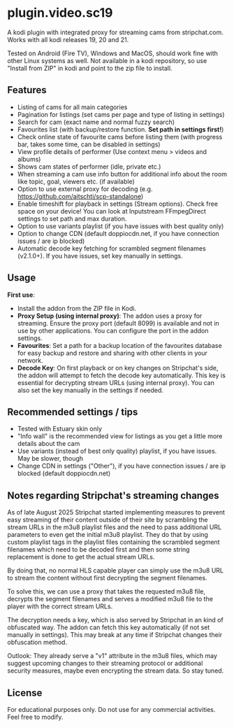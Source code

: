 # plugin.video.sc19

A kodi plugin with integrated proxy for streaming cams from stripchat.com. Works with all kodi releases 19, 20 and 21.

Tested on Android (Fire TV), Windows and MacOS, should work fine with other Linux systems as well. Not available in a kodi repository, so use "Install from ZIP" in kodi and point to the zip file to install.

## Features

- Listing of cams for all main categories
- Pagination for listings (set cams per page and type of listing in settings)
- Search for cam (exact name and normal fuzzy search)
- Favourites list (with backup/restore function. **Set path in settings first!**)
- Check online state of favourite cams before listing them (with progress bar, takes some time, can be disabled in settings)
- View profile details of performer (Use context menu > videos and albums)
- Shows cam states of performer (idle, private etc.)
- When streaming a cam use info button for additional info about the room like topic, goal, viewers etc. (if available)
- Option to use external proxy for decoding (e.g. <https://github.com/aitschti/scp-standalone>)
- Enable timeshift for playback in settings (Stream options). Check free space on your device! You can look at Inputstream FFmpegDirect settings to set path and max duration.
- Option to use variants playlist (if you have issues with best quality only)
- Option to change CDN (default doppiocdn.net, if you have connection issues / are ip blocked)
- Automatic decode key fetching for scrambled segment filenames (v2.1.0+). If you have issues, set key manually in settings.

## Usage

**First use**:

- Install the addon from the ZIP file in Kodi.
- **Proxy Setup (using internal proxy)**: The addon uses a proxy for streaming. Ensure the proxy port (default 8099) is available and not in use by other applications. You can configure the port in the addon settings.
- **Favourites**: Set a path for a backup location of the favourites database for easy backup and restore and sharing with other clients in your network.
- **Decode Key**: On first playback or on key changes on Stripchat's side, the addon will attempt to fetch the decode key automatically. This key is essential for decrypting stream URLs (using internal proxy). You can also set the key manually in the settings if needed.

## Recommended settings / tips

- Tested with Estuary skin only
- "Info wall" is the recommended view for listings as you get a little more details about the cam
- Use variants (instead of best only quality) playlist, if you have issues. May be slower, though
- Change CDN in settings ("Other"), if you have connection issues / are ip blocked (default doppiocdn.net)

## Notes regarding Stripchat's streaming changes

As of late August 2025 Stripchat started implementing measures to prevent easy streaming of their content outside of their site by scrambling the stream URLs in the m3u8 playlist files and the need to pass additional URL parameters to even get the initial m3u8 playlist. They do that by using custom playlist tags in the playlist files containing the scrambled segment filenames which need to be decoded first and then some string replacement is done to get the actual stream URLs.

By doing that, no normal HLS capable player can simply use the m3u8 URL to stream the content without first decrypting the segment filenames.

To solve this, we can use a proxy that takes the requested m3u8 file, decrypts the segment filenames and serves a modified m3u8 file to the player with the correct stream URLs.

The decryption needs a key, which is also served by Stripchat in an kind of obfuscated way. The addon can fetch this key automatically (if not set manually in settings). This may break at any time if Stripchat changes their obfuscation method.

Outlook: They already serve a "v1" attribute in the m3u8 files, which may suggest upcoming changes to their streaming protocol or additional security measures, maybe even encrypting the stream data. So stay tuned.

## License

For educational purposes only. Do not use for any commercial activities. Feel free to modify.

